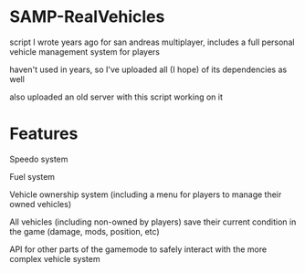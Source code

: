 # SAMP-RealVehicles
script I wrote years ago for san andreas multiplayer, includes a full personal vehicle management system for players

haven't used in years, so I've uploaded all (I hope) of its dependencies as well

also uploaded an old server with this script working on it

# Features
Speedo system

Fuel system

Vehicle ownership system (including a menu for players to manage their owned vehicles)

All vehicles (including non-owned by players) save their current condition in the game (damage, mods, position, etc)

API for other parts of the gamemode to safely interact with the more complex vehicle system
